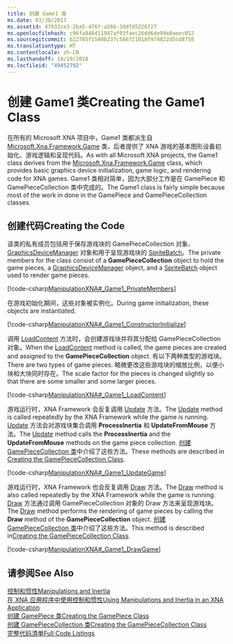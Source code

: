 ```yaml
---
title: 创建 Game1 类
ms.date: 03/30/2017
ms.assetid: 47932ce3-2ba5-476f-a26b-3ddfd5226f27
ms.openlocfilehash: c96fa846d11947af03faec26dd6de99e0aeec052
ms.sourcegitcommit: b22705f1540b237c566721018f974822d5cd8758
ms.translationtype: HT
ms.contentlocale: zh-CN
ms.lasthandoff: 10/19/2018
ms.locfileid: "49452792"
---
```

# <a name="creating-the-game1-class"></a><span data-ttu-id="cdfe7-102">创建 Game1 类</span><span class="sxs-lookup"><span data-stu-id="cdfe7-102">Creating the Game1 Class</span></span>
<span data-ttu-id="cdfe7-103">在所有的 Microsoft XNA 项目中，Game1 类都派生自 [Microsoft.Xna.Framework.Game](https://docs.microsoft.com/previous-versions/windows/xna/bb197040%28v%3dxnagamestudio.41%29) 类，后者提供了 XNA 游戏的基本图形设备初始化、游戏逻辑和呈现代码。</span><span class="sxs-lookup"><span data-stu-id="cdfe7-103">As with all Microsoft XNA projects, the Game1 class derives from the [Microsoft.Xna.Framework.Game](https://docs.microsoft.com/previous-versions/windows/xna/bb197040%28v%3dxnagamestudio.41%29) class, which provides basic graphics device initialization, game logic, and rendering code for XNA games.</span></span> <span data-ttu-id="cdfe7-104">Game1 类相对简单，因为大部分工作是在 GamePiece 和 GamePieceCollection 类中完成的。</span><span class="sxs-lookup"><span data-stu-id="cdfe7-104">The Game1 class is fairly simple because most of the work in done in the GamePiece and GamePieceCollection classes.</span></span>  
  
## <a name="creating-the-code"></a><span data-ttu-id="cdfe7-105">创建代码</span><span class="sxs-lookup"><span data-stu-id="cdfe7-105">Creating the Code</span></span>  
 <span data-ttu-id="cdfe7-106">该类的私有成员包括用于保存游戏块的 GamePieceCollection 对象、[GraphicsDeviceManager](https://docs.microsoft.com/previous-versions/windows/xna/bb197317%28v%3dxnagamestudio.41%29) 对象和用于呈现游戏块的 [SpriteBatch](https://docs.microsoft.com/previous-versions/windows/xna/bb199034%28v%3dxnagamestudio.41%29)。</span><span class="sxs-lookup"><span data-stu-id="cdfe7-106">The private members for the class consist of a **GamePieceCollection** object to hold the game pieces, a [GraphicsDeviceManager](https://docs.microsoft.com/previous-versions/windows/xna/bb197317%28v%3dxnagamestudio.41%29) object, and a [SpriteBatch](https://docs.microsoft.com/previous-versions/windows/xna/bb199034%28v%3dxnagamestudio.41%29) object used to render game pieces.</span></span>  
  
 [!code-csharp[ManipulationXNA#_Game1_PrivateMembers](../../../samples/snippets/csharp/VS_Snippets_Misc/manipulationxna/cs/game1.cs#_game1_privatemembers)]  
  
 <span data-ttu-id="cdfe7-107">在游戏初始化期间，这些对象被实例化。</span><span class="sxs-lookup"><span data-stu-id="cdfe7-107">During game initialization, these objects are instantiated.</span></span>  
  
 [!code-csharp[ManipulationXNA#_Game1_ConstructorInitialize](../../../samples/snippets/csharp/VS_Snippets_Misc/manipulationxna/cs/game1.cs#_game1_constructorinitialize)]  
  
 <span data-ttu-id="cdfe7-108">调用 [LoadContent](https://docs.microsoft.com/previous-versions/windows/xna/bb975766%28v%3dxnagamestudio.41%29) 方法时，会创建游戏块并将其分配给 GamePieceCollection 对象。</span><span class="sxs-lookup"><span data-stu-id="cdfe7-108">When the [LoadContent](https://docs.microsoft.com/previous-versions/windows/xna/bb975766%28v%3dxnagamestudio.41%29) method is called, the game pieces are created and assigned to the **GamePieceCollection** object.</span></span> <span data-ttu-id="cdfe7-109">有以下两种类型的游戏块。</span><span class="sxs-lookup"><span data-stu-id="cdfe7-109">There are two types of game pieces.</span></span> <span data-ttu-id="cdfe7-110">略微更改这些游戏块的缩放比例，以便小块和大块同时存在。</span><span class="sxs-lookup"><span data-stu-id="cdfe7-110">The scale factor for the pieces is changed slightly so that there are some smaller and some larger pieces.</span></span>  
  
 [!code-csharp[ManipulationXNA#_Game1_LoadContent](../../../samples/snippets/csharp/VS_Snippets_Misc/manipulationxna/cs/game1.cs#_game1_loadcontent)]  
  
 <span data-ttu-id="cdfe7-111">游戏运行时，XNA Framework 会反复调用 [Update](https://docs.microsoft.com/previous-versions/windows/xna/bb199616%28v%3dxnagamestudio.41%29) 方法。</span><span class="sxs-lookup"><span data-stu-id="cdfe7-111">The [Update](https://docs.microsoft.com/previous-versions/windows/xna/bb199616%28v%3dxnagamestudio.41%29) method is called repeatedly by the XNA Framework while the game is running.</span></span> <span data-ttu-id="cdfe7-112">[Update](https://docs.microsoft.com/previous-versions/windows/xna/bb199616%28v%3dxnagamestudio.41%29) 方法会对游戏块集合调用 **ProcessInertia** 和 **UpdateFromMouse** 方法。</span><span class="sxs-lookup"><span data-stu-id="cdfe7-112">The [Update](https://docs.microsoft.com/previous-versions/windows/xna/bb199616%28v%3dxnagamestudio.41%29) method calls the **ProcessInertia** and the **UpdateFromMouse** methods on the game piece collection.</span></span> <span data-ttu-id="cdfe7-113">[创建 GamePieceCollection 类](../../../docs/framework/common-client-technologies/creating-the-gamepiececollection-class.md)中介绍了这些方法。</span><span class="sxs-lookup"><span data-stu-id="cdfe7-113">These methods are described in [Creating the GamePieceCollection Class](../../../docs/framework/common-client-technologies/creating-the-gamepiececollection-class.md).</span></span>  
  
 [!code-csharp[ManipulationXNA#_Game1_UpdateGame](../../../samples/snippets/csharp/VS_Snippets_Misc/manipulationxna/cs/game1.cs#_game1_updategame)]  
  
 <span data-ttu-id="cdfe7-114">游戏运行时，XNA Framework 也会反复调用 [Draw](https://docs.microsoft.com/previous-versions/windows/xna/bb196422%28v%3dxnagamestudio.41%29) 方法。</span><span class="sxs-lookup"><span data-stu-id="cdfe7-114">The [Draw](https://docs.microsoft.com/previous-versions/windows/xna/bb196422%28v%3dxnagamestudio.41%29) method is also called repeatedly by the XNA Framework while the game is running.</span></span> <span data-ttu-id="cdfe7-115">[Draw](https://docs.microsoft.com/previous-versions/windows/xna/bb196422%28v%3dxnagamestudio.41%29) 方法通过调用 GamePieceCollection 对象的 Draw 方法来呈现游戏块。</span><span class="sxs-lookup"><span data-stu-id="cdfe7-115">The [Draw](https://docs.microsoft.com/previous-versions/windows/xna/bb196422%28v%3dxnagamestudio.41%29) method performs the rendering of game pieces by calling the **Draw** method of the **GamePieceCollection** object.</span></span> <span data-ttu-id="cdfe7-116">[创建 GamePieceCollection 类](../../../docs/framework/common-client-technologies/creating-the-gamepiececollection-class.md)中介绍了这些方法。</span><span class="sxs-lookup"><span data-stu-id="cdfe7-116">This method is described in[Creating the GamePieceCollection Class](../../../docs/framework/common-client-technologies/creating-the-gamepiececollection-class.md).</span></span>  
  
 [!code-csharp[ManipulationXNA#_Game1_DrawGame](../../../samples/snippets/csharp/VS_Snippets_Misc/manipulationxna/cs/game1.cs#_game1_drawgame)]  
  
## <a name="see-also"></a><span data-ttu-id="cdfe7-117">请参阅</span><span class="sxs-lookup"><span data-stu-id="cdfe7-117">See Also</span></span>  
 [<span data-ttu-id="cdfe7-118">控制和惯性</span><span class="sxs-lookup"><span data-stu-id="cdfe7-118">Manipulations and Inertia</span></span>](../../../docs/framework/common-client-technologies/manipulations-and-inertia.md)  
 [<span data-ttu-id="cdfe7-119">在 XNA 应用程序中使用控制和惯性</span><span class="sxs-lookup"><span data-stu-id="cdfe7-119">Using Manipulations and Inertia in an XNA Application</span></span>](../../../docs/framework/common-client-technologies/use-manipulations-and-inertia-in-an-xna-application.md)  
 [<span data-ttu-id="cdfe7-120">创建 GamePiece 类</span><span class="sxs-lookup"><span data-stu-id="cdfe7-120">Creating the GamePiece Class</span></span>](../../../docs/framework/common-client-technologies/creating-the-gamepiece-class.md)  
 [<span data-ttu-id="cdfe7-121">创建 GamePieceCollection 类</span><span class="sxs-lookup"><span data-stu-id="cdfe7-121">Creating the GamePieceCollection Class</span></span>](../../../docs/framework/common-client-technologies/creating-the-gamepiececollection-class.md)  
 [<span data-ttu-id="cdfe7-122">完整代码清单</span><span class="sxs-lookup"><span data-stu-id="cdfe7-122">Full Code Listings</span></span>](../../../docs/framework/common-client-technologies/full-code-listings.md)
